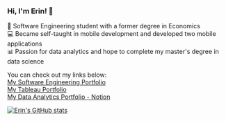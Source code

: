 ### Hi, I'm Erin! 👋

🌱 Software Engineering student with a former degree in Economics<br/>
💻 Became self-taught in mobile development and developed two mobile applications<br/>
📊 Passion for data analytics and hope to complete my master's degree in data science<br/>

You can check out my links below:<br/>
[My Software Engineering Portfolio](https://erin-novoa-portfolio.w3spaces.com/)<br/>
[My Tableau Portfolio](https://public.tableau.com/app/profile/erin.novoa/vizzes)<br/>
[My Data Analytics Portfolio - Notion](https://likeable-stag-15c.notion.site/ERIN-NOVOA-PORTFOLIO-b19b702a3caa4bb191ccefeae3b608a5?pvs=74)<br/>


[![Erin's GitHub stats](https://github-readme-stats.vercel.app/api?username=eknovoa)](https://github.com/eknovoa/github-readme-stats)
<!--
**eknovoa/eknovoa** is a ✨ _special_ ✨ repository because its `README.md` (this file) appears on your GitHub profile.

Here are some ideas to get you started:

- 🔭 I’m currently working on ...
- 🌱 I’m currently learning ...
- 👯 I’m looking to collaborate on ...
- 🤔 I’m looking for help with ...
- 💬 Ask me about ...
- 📫 How to reach me: ...
- 😄 Pronouns: ...
- ⚡ Fun fact: ...
-->
